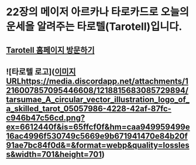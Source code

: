 # 22장의 메이저 아르카나 타로카드로 오늘의 운세을 알려주는 타로텔(Tarotell)입니다.
## [Tarotell 홈페이지 방문하기](https://tarotell.pages.dev)
## ![타로텔 로고]([이미지 URL](https://media.discordapp.net/attachments/1216007857095446608/1218815683085729894/tarsumae_A_circular_vector_illustration_logo_of_a_skilled_tarot_05057986-4228-42af-87fc-c946b47c56cd.png?ex=6612440f&is=65ffcf0f&hm=caa949959499e16ac4996f530749c5669e9b671941470e84b20f91ae7bc84f0d&=&format=webp&quality=lossless&width=701&height=701)https://media.discordapp.net/attachments/1216007857095446608/1218815683085729894/tarsumae_A_circular_vector_illustration_logo_of_a_skilled_tarot_05057986-4228-42af-87fc-c946b47c56cd.png?ex=6612440f&is=65ffcf0f&hm=caa949959499e16ac4996f530749c5669e9b671941470e84b20f91ae7bc84f0d&=&format=webp&quality=lossless&width=701&height=701)

